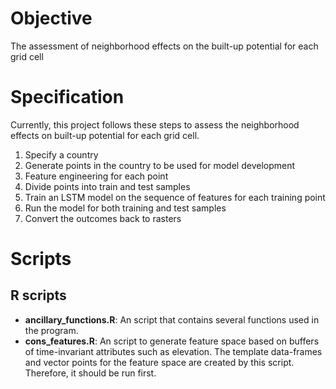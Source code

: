 # Objective
The assessment of neighborhood effects on the built-up potential for each grid cell

# Specification
Currently, this project follows these steps to assess the neighborhood effects on built-up potential for each grid cell.
1. Specify a country
2. Generate points in the country to be used for model development
3. Feature engineering for each point
4. Divide points into train and test samples
5. Train an LSTM model on the sequence of features for each training point
6. Run the model for both training and test samples
7. Convert the outcomes back to rasters

# Scripts
## R scripts
- **ancillary_functions.R**: An script that contains several functions used in the program.
- **cons_features.R**: An script to generate feature space based on buffers of time-invariant attributes such as elevation. The template data-frames and vector points for the feature space are created by this script. Therefore, it should be run first.
